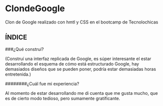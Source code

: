 # ClondeGoogle
Clon de Google realizado con hmtl y CSS en el bootcamp de Tecnolochicas 

## ÍNDICE

###¿Qué construí?

(Construí una interfaz replicada de Google, es súper interesante el estar desarrollando el esquema de cómo está estructurado Google, hay demasiados diseños que se pueden poner, podría estar demasiadas horas entretenida.)

########¿Cuál fue mi experiencia?


Al momento de estar desarrollando me di cuenta que me gusta mucho, que es de cierto modo tedioso, pero sumamente gratificante.

